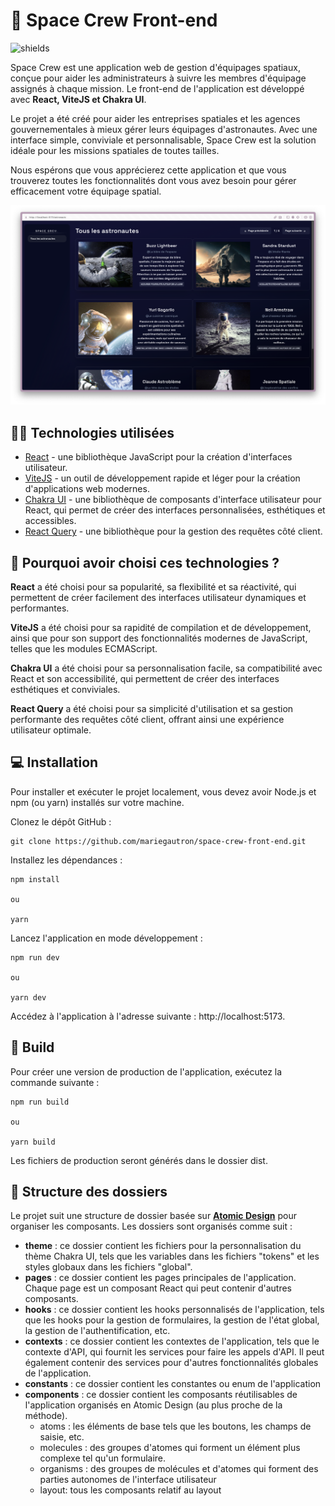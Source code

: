 # 🚀 Space Crew Front-end

<p><img src="https://img.shields.io/github/last-commit/mariegautron/space-crew-front.svg?style=flat-square" alt="shields"></p>


Space Crew est une application web de gestion d'équipages spatiaux, conçue pour aider les administrateurs à suivre les membres d'équipage assignés à chaque mission. Le front-end de l'application est développé avec **React, ViteJS et Chakra UI**.

Le projet a été créé pour aider les entreprises spatiales et les agences gouvernementales à mieux gérer leurs équipages d'astronautes. Avec une interface simple, conviviale et personnalisable, Space Crew est la solution idéale pour les missions spatiales de toutes tailles.

Nous espérons que vous apprécierez cette application et que vous trouverez toutes les fonctionnalités dont vous avez besoin pour gérer efficacement votre équipage spatial.

![Preview application Space Crew](/public/preview.png)


## 👨‍💻 Technologies utilisées

- [React](https://fr.legacy.reactjs.org/docs/getting-started.html) - une bibliothèque JavaScript pour la création d'interfaces utilisateur.
- [ViteJS](https://vitejs.dev/) - un outil de développement rapide et léger pour la création d'applications web modernes.
- [Chakra UI](https://chakra-ui.com/getting-started) - une bibliothèque de composants d'interface utilisateur pour React, qui permet de créer des interfaces personnalisées, esthétiques et accessibles.
- [React Query](https://tanstack.com/query/v3/) - une bibliothèque pour la gestion des requêtes côté client.

## 🤔 Pourquoi avoir choisi ces technologies ?

**React** a été choisi pour sa popularité, sa flexibilité et sa réactivité, qui permettent de créer facilement des interfaces utilisateur dynamiques et performantes.

**ViteJS** a été choisi pour sa rapidité de compilation et de développement, ainsi que pour son support des fonctionnalités modernes de JavaScript, telles que les modules ECMAScript.

**Chakra UI** a été choisi pour sa personnalisation facile, sa compatibilité avec React et son accessibilité, qui permettent de créer des interfaces esthétiques et conviviales.

**React Query** a été choisi pour sa simplicité d'utilisation et sa gestion performante des requêtes côté client, offrant ainsi une expérience utilisateur optimale.

## 💻 Installation

Pour installer et exécuter le projet localement, vous devez avoir Node.js et npm (ou yarn) installés sur votre machine.

Clonez le dépôt GitHub :

```
git clone https://github.com/mariegautron/space-crew-front-end.git
```

Installez les dépendances :

```
npm install

ou

yarn
```

Lancez l'application en mode développement :

```
npm run dev

ou

yarn dev
```

Accédez à l'application à l'adresse suivante : http://localhost:5173.
## 🚀 Build

Pour créer une version de production de l'application, exécutez la commande suivante :

```
npm run build

ou

yarn build
```

Les fichiers de production seront générés dans le dossier dist.

## 📁 Structure des dossiers

Le projet suit une structure de dossier basée sur **[Atomic Design](https://atomicdesign.bradfrost.com/chapter-2/)** pour organiser les composants. Les dossiers sont organisés comme suit :

- **theme** : ce dossier contient les fichiers pour la personnalisation du thème Chakra UI, tels que les variables dans les fichiers "tokens" et les styles globaux dans les fichiers "global".
- **pages** : ce dossier contient les pages principales de l'application. Chaque page est un composant React qui peut contenir d'autres composants.
- **hooks** : ce dossier contient les hooks personnalisés de l'application, tels que les hooks pour la gestion de formulaires, la gestion de l'état global, la gestion de l'authentification, etc.
- **contexts** : ce dossier contient les contextes de l'application, tels que le contexte d'API, qui fournit les services pour faire les appels d'API. Il peut également contenir des services pour d'autres fonctionnalités globales de l'application.
- **constants** : ce dossier contient les constantes ou enum de l'application
- **components** : ce dossier contient les composants réutilisables de l'application organisés en Atomic Design (au plus proche de la méthode).
    - atoms : les éléments de base tels que les boutons, les champs de saisie, etc.
    - molecules : des groupes d'atomes qui forment un élément plus complexe tel qu'un formulaire.
    - organisms : des groupes de molécules et d'atomes qui forment des parties autonomes de l'interface utilisateur
    - layout: tous les composants relatif au layout